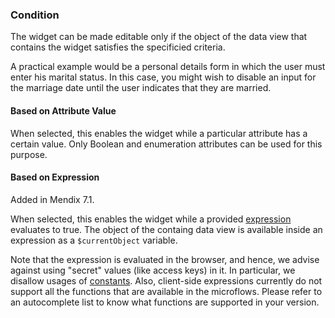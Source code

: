 ### Condition

The widget can be made editable only if the object of the data view that contains the widget satisfies the specificied criteria.

A practical example would be a personal details form in which the user must enter his marital status. In this case, you might wish to disable an input for the marriage date until the user indicates that they are married.

#### Based on Attribute Value

When selected, this enables the widget while a particular attribute has a certain value. Only Boolean and enumeration attributes can be used for this purpose.

#### Based on Expression

<div class="alert alert-info">

Added in Mendix 7.1.

</div>

When selected, this enables the widget while a provided [expression](/refguide7/expressions/) evaluates to true. The object of the containg data view is available inside an expression as a `$currentObject` variable.

Note that the expression is evaluated in the browser, and hence, we advise against using "secret" values (like access keys) in it. In particular, we disallow usages of [constants](/refguide7/constants/). Also, client-side expressions currently do not support all the functions that are available in the microflows. Please refer to an autocomplete list to know what functions are supported in your version.
